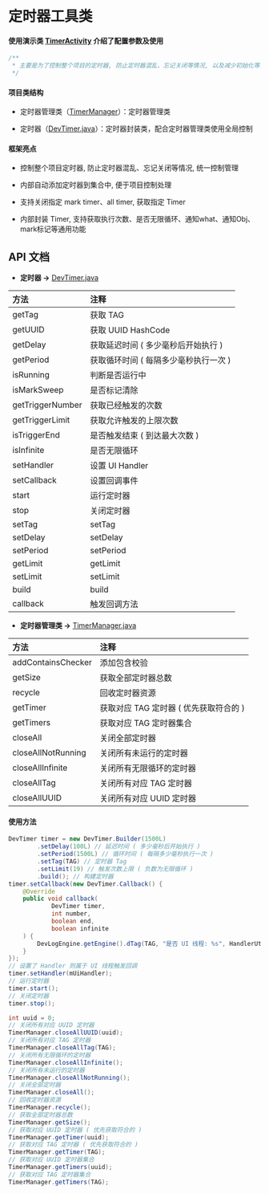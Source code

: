 # 定时器工具类

#### 使用演示类 [TimerActivity](https://github.com/afkT/DevUtils/blob/master/app/src/main/java/afkt/project/ui/activity/TimerActivity.java) 介绍了配置参数及使用

```java
/**
 * 主要是为了控制整个项目的定时器, 防止定时器混乱、忘记关闭等情况, 以及减少初始化等操作代码
 */
```

#### 项目类结构

* 定时器管理类（[TimerManager](https://github.com/afkT/DevUtils/blob/master/lib/DevApp/src/main/java/dev/utils/app/timer/TimerManager.java)）：定时器管理类

* 定时器（[DevTimer.java](https://github.com/afkT/DevUtils/blob/master/lib/DevApp/src/main/java/dev/utils/app/timer/DevTimer.java)）：定时器封装类，配合定时器管理类使用全局控制


#### 框架亮点

* 控制整个项目定时器, 防止定时器混乱、忘记关闭等情况, 统一控制管理

* 内部自动添加定时器到集合中, 便于项目控制处理

* 支持关闭指定 mark timer、all timer, 获取指定 Timer

* 内部封装 Timer, 支持获取执行次数、是否无限循环、通知what、通知Obj、mark标记等通用功能

## API 文档

* **定时器 ->** [DevTimer.java](https://github.com/afkT/DevUtils/blob/master/lib/DevApp/src/main/java/dev/utils/app/timer/DevTimer.java)

| 方法 | 注释 |
| :- | :- |
| getTag | 获取 TAG |
| getUUID | 获取 UUID HashCode |
| getDelay | 获取延迟时间 ( 多少毫秒后开始执行 ) |
| getPeriod | 获取循环时间 ( 每隔多少毫秒执行一次 ) |
| isRunning | 判断是否运行中 |
| isMarkSweep | 是否标记清除 |
| getTriggerNumber | 获取已经触发的次数 |
| getTriggerLimit | 获取允许触发的上限次数 |
| isTriggerEnd | 是否触发结束 ( 到达最大次数 ) |
| isInfinite | 是否无限循环 |
| setHandler | 设置 UI Handler |
| setCallback | 设置回调事件 |
| start | 运行定时器 |
| stop | 关闭定时器 |
| setTag | setTag |
| setDelay | setDelay |
| setPeriod | setPeriod |
| getLimit | getLimit |
| setLimit | setLimit |
| build | build |
| callback | 触发回调方法 |


* **定时器管理类 ->** [TimerManager.java](https://github.com/afkT/DevUtils/blob/master/lib/DevApp/src/main/java/dev/utils/app/timer/TimerManager.java)

| 方法 | 注释 |
| :- | :- |
| addContainsChecker | 添加包含校验 |
| getSize | 获取全部定时器总数 |
| recycle | 回收定时器资源 |
| getTimer | 获取对应 TAG 定时器 ( 优先获取符合的 ) |
| getTimers | 获取对应 TAG 定时器集合 |
| closeAll | 关闭全部定时器 |
| closeAllNotRunning | 关闭所有未运行的定时器 |
| closeAllInfinite | 关闭所有无限循环的定时器 |
| closeAllTag | 关闭所有对应 TAG 定时器 |
| closeAllUUID | 关闭所有对应 UUID 定时器 |


#### 使用方法
```java
DevTimer timer = new DevTimer.Builder(1500L)
        .setDelay(100L) // 延迟时间 ( 多少毫秒后开始执行 )
        .setPeriod(1500L) // 循环时间 ( 每隔多少毫秒执行一次 )
        .setTag(TAG) // 定时器 Tag
        .setLimit(19) // 触发次数上限 ( 负数为无限循环 )
        .build(); // 构建定时器
timer.setCallback(new DevTimer.Callback() {
    @Override
    public void callback(
            DevTimer timer,
            int number,
            boolean end,
            boolean infinite
    ) {
        DevLogEngine.getEngine().dTag(TAG, "是否 UI 线程: %s", HandlerUtils.isMainThread());
    }
});
// 设置了 Handler 则属于 UI 线程触发回调
timer.setHandler(mUiHandler);
// 运行定时器
timer.start();
// 关闭定时器
timer.stop();

int uuid = 0;
// 关闭所有对应 UUID 定时器
TimerManager.closeAllUUID(uuid);
// 关闭所有对应 TAG 定时器
TimerManager.closeAllTag(TAG);
// 关闭所有无限循环的定时器
TimerManager.closeAllInfinite();
// 关闭所有未运行的定时器
TimerManager.closeAllNotRunning();
// 关闭全部定时器
TimerManager.closeAll();
// 回收定时器资源
TimerManager.recycle();
// 获取全部定时器总数
TimerManager.getSize();
// 获取对应 UUID 定时器 ( 优先获取符合的 )
TimerManager.getTimer(uuid);
// 获取对应 TAG 定时器 ( 优先获取符合的 )
TimerManager.getTimer(TAG);
// 获取对应 UUID 定时器集合
TimerManager.getTimers(uuid);
// 获取对应 TAG 定时器集合
TimerManager.getTimers(TAG);
```
